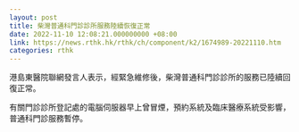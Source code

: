 ```yaml
---
layout: post
title: 柴灣普通科門診診所服務陸續恢復正常
date: 2022-11-10 12:08:21.000000000 +08:00
link: https://news.rthk.hk/rthk/ch/component/k2/1674989-20221110.htm
categories: rthk
---
```


港島東醫院聯網發言人表示，經緊急維修後，柴灣普通科門診診所的服務已陸續回復正常。

有關門診診所登記處的電腦伺服器早上曾冒煙，預約系統及臨床醫療系統受影響，普通科門診服務暫停。
